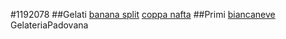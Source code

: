 #1192078
##Gelati
[banana split](./Gelati/banana_split.md)
[coppa nafta](./Gelati/coppa_nafta.md)
##Primi
[biancaneve](./Budini/biancaneve)
GelateriaPadovana
